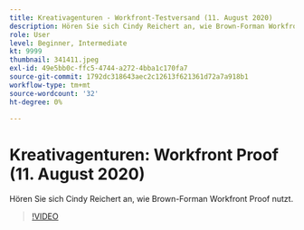 ```yaml
---
title: Kreativagenturen - Workfront-Testversand (11. August 2020)
description: Hören Sie sich Cindy Reichert an, wie Brown-Forman Workfront Proof nutzt.
role: User
level: Beginner, Intermediate
kt: 9999
thumbnail: 341411.jpeg
exl-id: 49e5bb0c-ffc5-4744-a272-4bba1c170fa7
source-git-commit: 1792dc318643aec2c12613f621361d72a7a918b1
workflow-type: tm+mt
source-wordcount: '32'
ht-degree: 0%

---
```


# Kreativagenturen: Workfront Proof (11. August 2020)

Hören Sie sich Cindy Reichert an, wie Brown-Forman Workfront Proof nutzt.

>[!VIDEO](https://video.tv.adobe.com/v/341411/?quality=12&learn=on)
